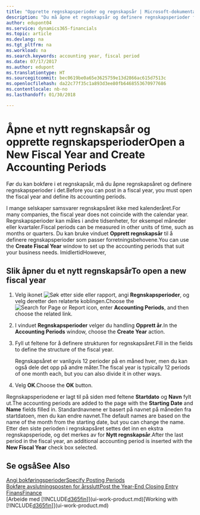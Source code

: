 ```yaml
---
title: "Opprette regnskapsperioder og regnskapsår | Microsoft-dokumentasjon"
description: "Du må åpne et regnskapsår og definere regnskapsperioder før du kan bokføre i regnskapsåret."
author: edupont04
ms.service: dynamics365-financials
ms.topic: article
ms.devlang: na
ms.tgt_pltfrm: na
ms.workload: na
ms.search.keywords: accounting year, fiscal period
ms.date: 07/17/2017
ms.author: edupont
ms.translationtype: HT
ms.sourcegitcommit: bec0619be0a65e3625759e13d2866ac615d7513c
ms.openlocfilehash: da22c77f35c1a893d3ee80fb6468553670977686
ms.contentlocale: nb-no
ms.lasthandoff: 01/30/2018

---
```

# <a name="open-a-new-fiscal-year-and-create-accounting-periods"></a><span data-ttu-id="16e20-103">Åpne et nytt regnskapsår og opprette regnskapsperioder</span><span class="sxs-lookup"><span data-stu-id="16e20-103">Open a New Fiscal Year and Create Accounting Periods</span></span>
<span data-ttu-id="16e20-104">Før du kan bokføre i et regnskapsår, må du åpne regnskapsåret og definere regnskapsperioder i det.</span><span class="sxs-lookup"><span data-stu-id="16e20-104">Before you can post in a fiscal year, you must open the fiscal year and define its accounting periods.</span></span>  

<span data-ttu-id="16e20-105">I mange selskaper samsvarer regnskapsåret ikke med kalenderåret.</span><span class="sxs-lookup"><span data-stu-id="16e20-105">For many companies, the fiscal year does not coincide with the calendar year.</span></span> <span data-ttu-id="16e20-106">Regnskapsperioder kan måles i andre tidsenheter, for eksempel måneder eller kvartaler.</span><span class="sxs-lookup"><span data-stu-id="16e20-106">Fiscal periods can be measured in other units of time, such as months or quarters.</span></span> <span data-ttu-id="16e20-107">Du kan bruke vinduet **Opprett regnskapsår** til å definere regnskapsperioder som passer forretningsbehovene.</span><span class="sxs-lookup"><span data-stu-id="16e20-107">You can use the **Create Fiscal Year** window to set up the accounting periods that suit your business needs.</span></span> <span data-ttu-id="16e20-108">Imidlertid</span><span class="sxs-lookup"><span data-stu-id="16e20-108">However,</span></span>   

## <a name="to-open-a-new-fiscal-year"></a><span data-ttu-id="16e20-109">Slik åpner du et nytt regnskapsår</span><span class="sxs-lookup"><span data-stu-id="16e20-109">To open a new fiscal year</span></span>
1. <span data-ttu-id="16e20-110">Velg ikonet ![Søk etter side eller rapport](media/ui-search/search_small.png "Søk etter side eller rapport"), angi **Regnskapsperioder**, og velg deretter den relaterte koblingen.</span><span class="sxs-lookup"><span data-stu-id="16e20-110">Choose the ![Search for Page or Report](media/ui-search/search_small.png "Search for Page or Report icon") icon, enter **Accounting Periods**, and then choose the related link.</span></span>
2. <span data-ttu-id="16e20-111">I vinduet **Regnskapsperioder** velger du handling **Opprett år**.</span><span class="sxs-lookup"><span data-stu-id="16e20-111">In the **Accounting Periods** window, choose the **Create Year** action.</span></span>
3. <span data-ttu-id="16e20-112">Fyll ut feltene for å definere strukturen for regnskapsåret.</span><span class="sxs-lookup"><span data-stu-id="16e20-112">Fill in the fields to define the structure of the fiscal year.</span></span>

    <span data-ttu-id="16e20-113">Regnskapsåret er vanligvis 12 perioder på en måned hver, men du kan også dele det opp på andre måter.</span><span class="sxs-lookup"><span data-stu-id="16e20-113">The fiscal year is typically 12 periods of one month each, but you can also divide it in other ways.</span></span>
4. <span data-ttu-id="16e20-114">Velg **OK**.</span><span class="sxs-lookup"><span data-stu-id="16e20-114">Choose the **OK** button.</span></span>

<span data-ttu-id="16e20-115">Regnskapsperiodene er lagt til på siden med feltene **Startdato** og **Navn** fylt ut.</span><span class="sxs-lookup"><span data-stu-id="16e20-115">The accounting periods are added to the page with the **Starting Date** and **Name** fields filled in.</span></span> <span data-ttu-id="16e20-116">Standardnavnene er basert på navnet på måneden fra startdatoen, men du kan endre navnet.</span><span class="sxs-lookup"><span data-stu-id="16e20-116">The default names are based on the name of the month from the starting date, but you can change the name.</span></span> <span data-ttu-id="16e20-117">Etter den siste perioden i regnskapsåret settes det inn en ekstra regnskapsperiode, og det merkes av for **Nytt regnskapsår**.</span><span class="sxs-lookup"><span data-stu-id="16e20-117">After the last period in the fiscal year, an additional accounting period is inserted with the **New Fiscal Year** check box selected.</span></span>  


## <a name="see-also"></a><span data-ttu-id="16e20-118">Se også</span><span class="sxs-lookup"><span data-stu-id="16e20-118">See Also</span></span>
[<span data-ttu-id="16e20-119">Angi bokføringsperioder</span><span class="sxs-lookup"><span data-stu-id="16e20-119">Specify Posting Periods</span></span>](finance-how-specify-posting-periods.md)  
[<span data-ttu-id="16e20-120">Bokføre avslutningsposten for årsslutt</span><span class="sxs-lookup"><span data-stu-id="16e20-120">Post the Year-End Closing Entry</span></span>](year-how-post-year-end-close-entry.md)  
[<span data-ttu-id="16e20-121">Finans</span><span class="sxs-lookup"><span data-stu-id="16e20-121">Finance</span></span>](finance.md)  
<span data-ttu-id="16e20-122">[Arbeide med [!INCLUDE[d365fin](includes/d365fin_md.md)]](ui-work-product.md)</span><span class="sxs-lookup"><span data-stu-id="16e20-122">[Working with [!INCLUDE[d365fin](includes/d365fin_md.md)]](ui-work-product.md)</span></span>

